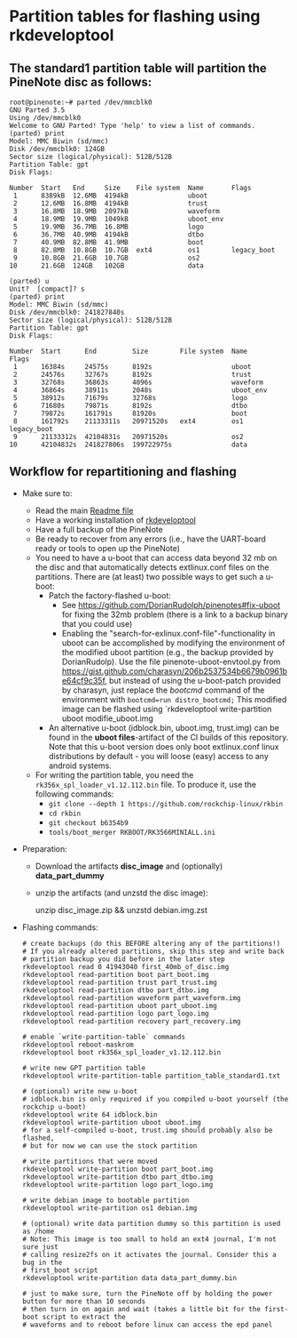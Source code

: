 # Partition tables for flashing using rkdeveloptool

## The standard1 partition table will partition the PineNote disc as follows:

	root@pinenote:~# parted /dev/mmcblk0
	GNU Parted 3.5
	Using /dev/mmcblk0
	Welcome to GNU Parted! Type 'help' to view a list of commands.
	(parted) print
	Model: MMC Biwin (sd/mmc)
	Disk /dev/mmcblk0: 124GB
	Sector size (logical/physical): 512B/512B
	Partition Table: gpt
	Disk Flags:

	Number  Start   End     Size    File system  Name       Flags
	 1      8389kB  12.6MB  4194kB               uboot
	 2      12.6MB  16.8MB  4194kB               trust
	 3      16.8MB  18.9MB  2097kB               waveform
	 4      18.9MB  19.9MB  1049kB               uboot_env
	 5      19.9MB  36.7MB  16.8MB               logo
	 6      36.7MB  40.9MB  4194kB               dtbo
	 7      40.9MB  82.8MB  41.9MB               boot
	 8      82.8MB  10.8GB  10.7GB  ext4         os1        legacy_boot
	 9      10.8GB  21.6GB  10.7GB               os2
	10      21.6GB  124GB   102GB                data

	(parted) u
	Unit?  [compact]? s
	(parted) print
	Model: MMC Biwin (sd/mmc)
	Disk /dev/mmcblk0: 241827840s
	Sector size (logical/physical): 512B/512B
	Partition Table: gpt
	Disk Flags:

	Number  Start      End         Size        File system  Name       Flags
	 1      16384s     24575s      8192s                    uboot
	 2      24576s     32767s      8192s                    trust
	 3      32768s     36863s      4096s                    waveform
	 4      36864s     38911s      2048s                    uboot_env
	 5      38912s     71679s      32768s                   logo
	 6      71680s     79871s      8192s                    dtbo
	 7      79872s     161791s     81920s                   boot
	 8      161792s    21133311s   20971520s   ext4         os1        legacy_boot
	 9      21133312s  42104831s   20971520s                os2
	10      42104832s  241827806s  199722975s               data


## Workflow for repartitioning and flashing

* Make sure to:
	* Read the main [Readme file](../README.md)
	* Have a working installation of [rkdeveloptool](https://gitlab.com/pine64-org/quartz-bsp/rkdeveloptool)
	* Have a full backup of the PineNote
	* Be ready to recover from any errors (i.e., have the UART-board ready or
	  tools to open up the PineNote)
	* You need to have a u-boot that can access data beyond 32 mb on the disc and that automatically detects extlinux.conf files on the partitions.
	  There are (at least) two possible ways to get such a u-boot:
	    * Patch the factory-flashed u-boot:
	      * See https://github.com/DorianRudolph/pinenotes#fix-uboot for fixing the 32mb problem (there is a link to a backup binary that you could use)
	      * Enabling the "search-for-exlinux.conf-file"-functionality in uboot can be accomplished by modifying the environment of the modified uboot partition (e.g., the backup provided by DorianRudolp). Use the file pinenote-uboot-envtool.py from  https://gist.github.com/charasyn/206b2537534b6679b0961be64cf9c35f, but instead of using the u-boot-patch provided by charasyn, just replace the *bootcmd* command of the environment with `bootcmd=run distro_bootcmd;` This modified image can be flashed using `rkdeveloptool write-partition uboot modifie_uboot.img
	    * An alternative u-boot (idblock.bin, uboot.img, trust.img) can be found in the **uboot files**-artifact of the CI builds of this repository. Note that this u-boot version does only boot extlinux.conf linux distributions by default - you will loose (easy) access to any android systems.
	* For writing the partition table, you need the `rk356x_spl_loader_v1.12.112.bin` file. To produce it, use the following commands:
    	* `git clone --depth 1 https://github.com/rockchip-linux/rkbin`
    	* `cd rkbin`
    	* `git checkout b6354b9`
    	* `tools/boot_merger RKBOOT/RK3566MINIALL.ini`

* Preparation:
	* Download the artifacts **disc_image** and (optionally) **data_part_dummy**
	* unzip the artifacts (and unzstd the disc image):
	
		unzip disc_image.zip && unzstd debian.img.zst

* Flashing commands:

	  # create backups (do this BEFORE altering any of the partitions!)
	  # If you already altered partitions, skip this step and write back
	  # partition backup you did before in the later step
	  rkdeveloptool read 0 41943040 first_40mb_of_disc.img
	  rkdeveloptool read-partition boot part_boot.img
	  rkdeveloptool read-partition trust part_trust.img
	  rkdeveloptool read-partition dtbo part_dtbo.img
	  rkdeveloptool read-partition waveform part_waveform.img
	  rkdeveloptool read-partition uboot part_uboot.img
	  rkdeveloptool read-partition logo part_logo.img
	  rkdeveloptool read-partition recovery part_recovery.img

	  # enable `write-partition-table` commands
	  rkdeveloptool reboot-maskrom
	  rkdeveloptool boot rk356x_spl_loader_v1.12.112.bin

	  # write new GPT partition table
	  rkdeveloptool write-partition-table partition_table_standard1.txt

	  # (optional) write new u-boot
	  # idblock.bin is only required if you compiled u-boot yourself (the rockchip u-boot)
	  rkdeveloptool write 64 idblock.bin
	  rkdeveloptool write-partition uboot uboot.img
	  # for a self-compiled u-boot, trust.img should probably also be flashed,
	  # but for now we can use the stock partition

	  # write partitions that were moved
	  rkdeveloptool write-partition boot part_boot.img
	  rkdeveloptool write-partition dtbo part_dtbo.img
	  rkdeveloptool write-partition logo part_logo.img

	  # write debian image to bootable partition
	  rkdeveloptool write-partition os1 debian.img

	  # (optional) write data partition dummy so this partition is used as /home
	  # Note: This image is too small to hold an ext4 journal, I'm not sure just
	  # calling resize2fs on it activates the journal. Consider this a bug in the
	  # first_boot script
	  rkdeveloptool write-partition data data_part_dummy.bin

	  # just to make sure, turn the PineNote off by holding the power button for more than 10 seconds
	  # then turn in on again and wait (takes a little bit for the first-boot script to extract the
	  # waveforms and to reboot before linux can access the epd panel
